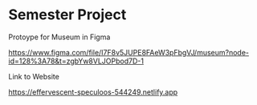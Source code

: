 # Semester Project

Protoype for Museum in Figma

https://www.figma.com/file/I7F8v5JUPE8FAeW3pFbgVJ/museum?node-id=128%3A78&t=zgbYw8VLJOPbod7D-1

Link to Website

https://effervescent-speculoos-544249.netlify.app
